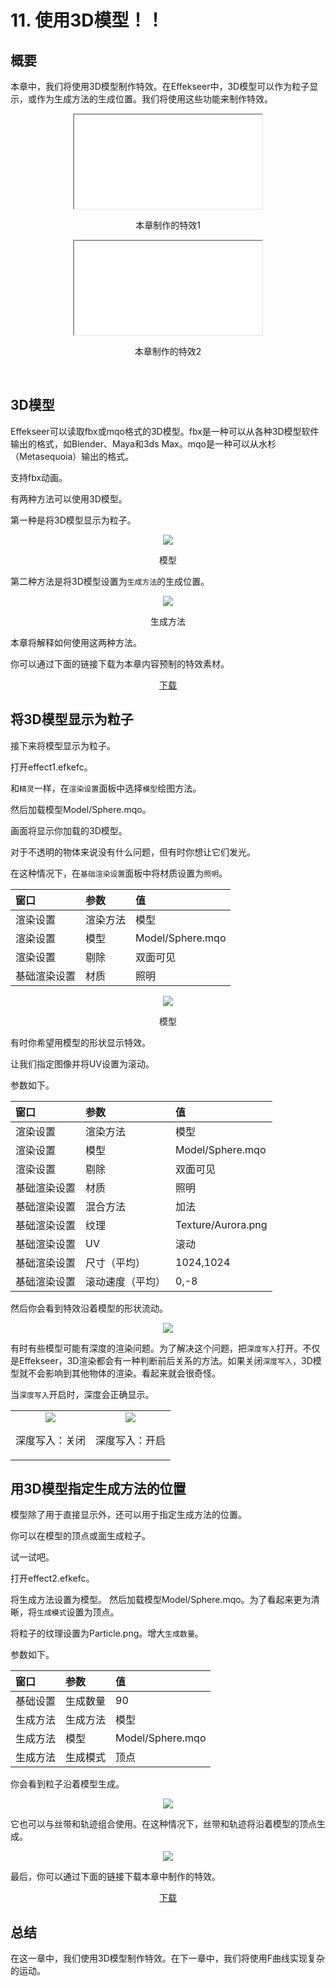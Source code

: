 ﻿# 11. 使用3D模型！！

## 概要

本章中，我们将使用3D模型制作特效。在Effekseer中，3D模型可以作为粒子显示，或作为生成方法的生成位置。我们将使用这些功能来制作特效。

<div align="center" class='col-md-6'>
<iframe src='../../Sample/viewer_en.html#11_02_Sample/effect1.efk'></iframe>
<p>本章制作的特效1</p>
</div>

<div align="center" class='col-md-6'>
<iframe src='../../Sample/viewer_en.html#11_02_Sample/effect2.efk'></iframe>
<p>本章制作的特效2</p>
</div>
&nbsp;

## 3D模型

Effekseer可以读取fbx或mqo格式的3D模型。fbx是一种可以从各种3D模型软件输出的格式，如Blender、Maya和3ds Max。mqo是一种可以从水杉（Metasequoia）输出的格式。

支持fbx动画。

有两种方法可以使用3D模型。

第一种是将3D模型显示为粒子。

<div align="center">
<img src="../../img/Tutorial/11/usecase_model.png">
<p>模型</p>
</div>

第二种方法是将3D模型设置为```生成方法```的生成位置。

<div align="center">
<img src="../../img/Tutorial/11/usecase_spawn.png">
<p>生成方法</p>
</div>

本章将解释如何使用这两种方法。

<p>你可以通过下面的链接下载为本章内容预制的特效素材。</p>
<div align="center">
<p><a href = "../../Sample/11_01_Sample.zip">下载</a></p>
</div>

## 将3D模型显示为粒子

接下来将模型显示为粒子。

打开effect1.efkefc。

和```精灵```一样，在```渲染设置```面板中选择```模型```绘图方法。

然后加载模型Model/Sphere.mqo。

画面将显示你加载的3D模型。

对于不透明的物体来说没有什么问题，但有时你想让它们发光。

在这种情况下，在```基础渲染设置```面板中将材质设置为```照明```。

|窗口|参数|值|
|:----|:----|:----|
|渲染设置|渲染方法|模型|
|渲染设置|模型|Model/Sphere.mqo|
|渲染设置|剔除|双面可见|
|基础渲染设置|材质|照明|

<div align="center">
<img src="../../img/Tutorial/11/model.png">
<p>模型</p>
</div>

有时你希望用模型的形状显示特效。

让我们指定图像并将UV设置为滚动。

参数如下。

|窗口|参数|值|
|:----|:----|:----|
|渲染设置|渲染方法|模型|
|渲染设置|模型|Model/Sphere.mqo|
|渲染设置|剔除|双面可见|
|基础渲染设置|材质|照明|
|基础渲染设置|混合方法|加法|
|基础渲染设置|纹理|Texture/Aurora.png|
|基础渲染设置|UV|滚动|
|基础渲染设置|尺寸（平均）|1024,1024|
|基础渲染设置|滚动速度（平均）|0,-8|

然后你会看到特效沿着模型的形状流动。

<div align="center">
<img src="../../img/Tutorial/11/effect1.gif">
</div>

有时有些模型可能有深度的渲染问题。为了解决这个问题，把```深度写入```打开。不仅是Effekseer，3D渲染都会有一种判断前后关系的方法。如果关闭```深度写入```，3D模型就不会影响到其他物体的渲染。看起来就会很奇怪。

当```深度写入```开启时，深度会正确显示。

<div align="center">
<table>
<tr>

<td>
<div align="center">
<img src="../../img/Tutorial/11/zwrite_off.png">
<p>深度写入：关闭</p>
</div>
</td>
<td>
<div align="center">
<img src="../../img/Tutorial/11/zwrite_on.png">
<p>深度写入：开启</p>
</div>
</td>

</tr>
</table>
</div>

## 用3D模型指定生成方法的位置

模型除了用于直接显示外，还可以用于指定生成方法的位置。

你可以在模型的顶点或面生成粒子。

试一试吧。

打开effect2.efkefc。

将生成方法设置为模型。 然后加载模型Model/Sphere.mqo。为了看起来更为清晰，将```生成模式```设置为顶点。

将粒子的纹理设置为Particle.png。增大```生成数量```。

参数如下。

|窗口|参数|值|
|:----|:----|:----|
|基础设置|生成数量|90|
|生成方法|生成方法|模型|
|生成方法|模型|Model/Sphere.mqo|
|生成方法|生成模式|顶点|

你会看到粒子沿着模型生成。

<div align="center">
<img src="../../img/Tutorial/11/effect2.gif">
</div>

它也可以与丝带和轨迹组合使用。在这种情况下，丝带和轨迹将沿着模型的顶点生成。

<div align="center">
<img src="../../img/Tutorial/11/effect3.gif">
</div>

最后，你可以通过下面的链接下载本章中制作的特效。

<div align="center">
<a href = "../../Sample/11_02_Sample.zip">下载</a>
</div>

## 总结

在这一章中，我们使用3D模型制作特效。在下一章中，我们将使用F曲线实现复杂的运动。